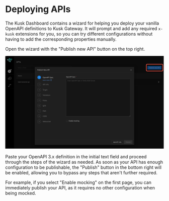 # Deploying APIs 

The Kusk Dashboard contains a wizard for helping you deploy your vanilla OpenAPI definitions to Kusk Gateway. It will
prompt and add any required `x-kusk` extensions for you, so you can try different configurations without having to 
add the corresponding properties manually.

Open the wizard with the "Publish new API" button on the top right.

![img.png](images/deploy-wizard-page1.png)

Paste your OpenAPI 3.x definition in the initial text field and proceed through the steps of the wizard as needed. As
soon as your API has enough configuration to be publishable, the "Publish" button in the bottom right will be enabled,
allowing you to bypass any steps that aren't further required.

For example, if you select "Enable mocking" on the first page, you can immediately publish your API, as it requires
no other configuration when being mocked.